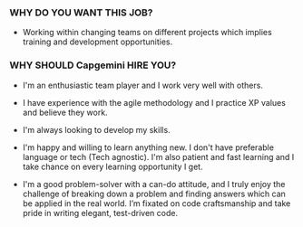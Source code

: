 ### WHY DO YOU WANT THIS JOB?

* Working within changing teams on different projects which implies training and development opportunities.






### WHY SHOULD Capgemini HIRE YOU?
* I'm an enthusiastic team player and I work very well with others.

* I have experience with the agile methodology and I practice XP values and believe they work.

* I'm always looking to develop my skills.

* I'm happy and willing to learn anything new. I don't have preferable language or tech (Tech agnostic). I'm also patient and fast learning and I take chance on every learning opportunity I get.

* I'm a good problem-solver with a can-do attitude, and I truly enjoy the challenge of breaking down a problem and finding answers which can be applied in the real world. I’m fixated on code craftsmanship and take pride in writing elegant, test-driven code.
